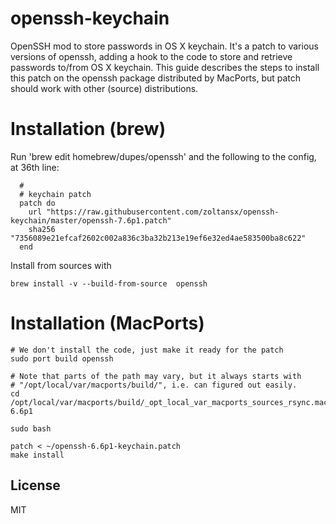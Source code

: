 openssh-keychain
================

OpenSSH mod to store passwords in OS X keychain. It's a patch to various versions of openssh, adding a hook to the code to store and retrieve passwords to/from OS X keychain.
This guide describes the steps to install this patch on the openssh package distributed by MacPorts, but patch should work with other (source) distributions.

Installation (brew)
=======================

Run 'brew edit homebrew/dupes/openssh' and the following to the config, at 36th line:

```
  #
  # keychain patch
  patch do
    url "https://raw.githubusercontent.com/zoltansx/openssh-keychain/master/openssh-7.6p1.patch"
    sha256 "7356089e21efcaf2602c002a836c3ba32b213e19ef6e32ed4ae583500ba8c622"
  end
```

Install from sources with

```
brew install -v --build-from-source  openssh
```

Installation (MacPorts)
=======================

```
# We don't install the code, just make it ready for the patch
sudo port build openssh

# Note that parts of the path may vary, but it always starts with
# "/opt/local/var/macports/build/", i.e. can figured out easily.
cd /opt/local/var/macports/build/_opt_local_var_macports_sources_rsync.macports.org_release_tarballs_ports_net_openssh/openssh/work/openssh-6.6p1

sudo bash

patch < ~/openssh-6.6p1-keychain.patch
make install
```

License
----

MIT

